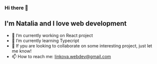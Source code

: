 ### Hi there 👋

## I'm Natalia and I love web development

- 🔭 I’m currently working on React project
- 🌱 I’m currently learning Typecript
- 👯 If ypu are looking to collaborate on some interesting project, just let me know!
- 📫 How to reach me: linkova.webdev@gmail.com
